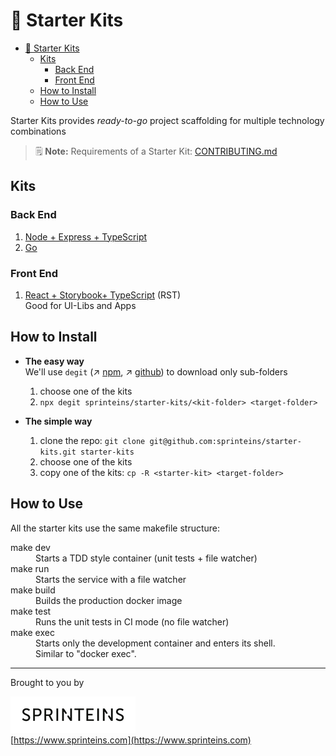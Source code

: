 # 🧰 Starter Kits

- [🧰 Starter Kits](#%f0%9f%a7%b0-starter-kits)
  - [Kits](#kits)
    - [Back End](#back-end)
    - [Front End](#front-end)
  - [How to Install](#how-to-install)
  - [How to Use](#how-to-use)

Starter Kits provides _ready-to-go_ project scaffolding
for multiple technology combinations

> 🗒  **Note:** Requirements of a Starter Kit: [CONTRIBUTING.md](./CONTRIBUTING.md)

## Kits

### Back End

1. [Node + Express + TypeScript](./node-typescript)
2. [Go](./go)

### Front End

1. [React + Storybook+ TypeScript](./react-storybook-typescript) (RST)  
  Good for UI-Libs and Apps
  
## How to Install

- **The easy way**  
  We'll use `degit` (↗ [npm](https://www.npmjs.com/package/degit),
  ↗ [github](https://github.com/Rich-Harris/degit)) to download only sub-folders

  1. choose one of the kits
  2. `npx degit sprinteins/starter-kits/<kit-folder> <target-folder>`

- **The simple way**

  1. clone the repo: `git clone git@github.com:sprinteins/starter-kits.git starter-kits`
  2. choose one of the kits
  3. copy one of the kits: `cp -R <starter-kit> <target-folder>`

## How to Use

All the starter kits use the same makefile structure:

<dl>
  <dt>make dev</dt>
    <dd>Starts a TDD style container (unit tests + file watcher)</dd>
  <dt>make run</dt>
    <dd>Starts the service with a file watcher</dd>
  <dt>make build</dt>
    <dd>Builds the production docker image</dd>
  <dt>make test</dt>
    <dd>Runs the unit tests in CI mode (no file watcher)</dd>
  <dt>make exec</dt>
    <dd>
      Starts only the development container and enters its shell.<br/>
      Similar to "docker exec".
    </dd>
</dl>

----

Brought to you by

[![SprintEins](./_assets/sprinteins_logo_black_s.png)](https://www.sprinteins.com)  
[https://www.sprinteins.com](https://www.sprinteins.com)
